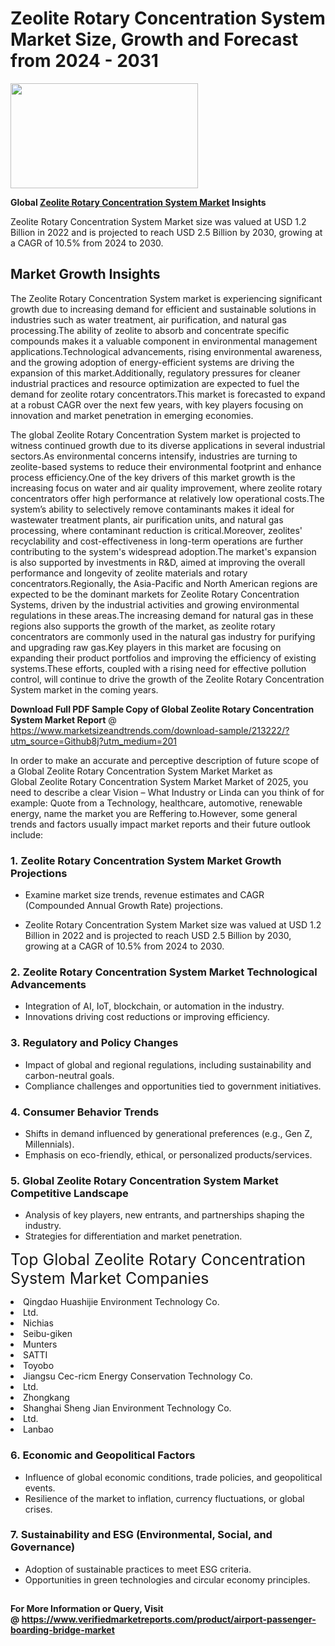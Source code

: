 <H1>Zeolite Rotary Concentration System Market Size, Growth and Forecast from 2024 - 2031</H1><img class="aligncenter size-medium wp-image-584254" src="https://thirdeyenews.in/wp-content/uploads/2024/09/Global-Market-Research-300x168.jpeg" alt="" width="300" height="168" /><p><strong>Global&nbsp;<a href="https://www.marketsizeandtrends.com/download-sample/213222/?utm_source=Github8j?utm_medium=201">Zeolite Rotary Concentration System Market</a> Insights</strong></p><p>Zeolite Rotary Concentration System Market size was valued at USD 1.2 Billion in 2022 and is projected to reach USD 2.5 Billion by 2030, growing at a CAGR of 10.5% from 2024 to 2030.</p><p><h2>Market Growth Insights</h2> <p>The Zeolite Rotary Concentration System market is experiencing significant growth due to increasing demand for efficient and sustainable solutions in industries such as water treatment, air purification, and natural gas processing.The ability of zeolite to absorb and concentrate specific compounds makes it a valuable component in environmental management applications.Technological advancements, rising environmental awareness, and the growing adoption of energy-efficient systems are driving the expansion of this market.Additionally, regulatory pressures for cleaner industrial practices and resource optimization are expected to fuel the demand for zeolite rotary concentrators.This market is forecasted to expand at a robust CAGR over the next few years, with key players focusing on innovation and market penetration in emerging economies.</p> <p>The global Zeolite Rotary Concentration System market is projected to witness continued growth due to its diverse applications in several industrial sectors.As environmental concerns intensify, industries are turning to zeolite-based systems to reduce their environmental footprint and enhance process efficiency.One of the key drivers of this market growth is the increasing focus on water and air quality improvement, where zeolite rotary concentrators offer high performance at relatively low operational costs.The system’s ability to selectively remove contaminants makes it ideal for wastewater treatment plants, air purification units, and natural gas processing, where contaminant reduction is critical.Moreover, zeolites' recyclability and cost-effectiveness in long-term operations are further contributing to the system's widespread adoption.The market's expansion is also supported by investments in R&D, aimed at improving the overall performance and longevity of zeolite materials and rotary concentrators.Regionally, the Asia-Pacific and North American regions are expected to be the dominant markets for Zeolite Rotary Concentration Systems, driven by the industrial activities and growing environmental regulations in these areas.The increasing demand for natural gas in these regions also supports the growth of the market, as zeolite rotary concentrators are commonly used in the natural gas industry for purifying and upgrading raw gas.Key players in this market are focusing on expanding their product portfolios and improving the efficiency of existing systems.These efforts, coupled with a rising need for effective pollution control, will continue to drive the growth of the Zeolite Rotary Concentration System market in the coming years.</p> <p><span class=""><strong>Download Full PDF Sample Copy of Global Zeolite Rotary Concentration System Market Report</strong> @ <a href="https://www.marketsizeandtrends.com/download-sample/213222/?utm_source=Github8j?utm_medium=201" target="_blank">https://www.marketsizeandtrends.com/download-sample/213222/?utm_source=Github8j?utm_medium=201</a></span></p><p>In order to make an accurate and perceptive description of future scope of a Global&nbsp;Zeolite Rotary Concentration System Market Market as Global&nbsp;Zeolite Rotary Concentration System Market Market of 2025, you need to describe a clear Vision &ndash; What Industry or Linda can you think of for example: Quote from a Technology, healthcare, automotive, renewable energy, name the market you are Reffering to.However, some general trends and factors usually impact market reports and their future outlook include:</p><h3>1.&nbsp;<strong>Zeolite Rotary Concentration System Market Growth Projections</strong></h3><ul><li>Examine market size trends, revenue estimates and CAGR (Compounded Annual Growth Rate) projections.</li><li><p>Zeolite Rotary Concentration System Market size was valued at USD 1.2 Billion in 2022 and is projected to reach USD 2.5 Billion by 2030, growing at a CAGR of 10.5% from 2024 to 2030.</p></li></ul><h3>2.&nbsp;<strong>Zeolite Rotary Concentration System Market Technological Advancements</strong></h3><ul><li>Integration of AI, IoT, blockchain, or automation in the industry.</li><li>Innovations driving cost reductions or improving efficiency.</li></ul><h3>3.&nbsp;<strong>Regulatory and Policy Changes</strong></h3><ul><li>Impact of global and regional regulations, including sustainability and carbon-neutral goals.</li><li>Compliance challenges and opportunities tied to government initiatives.</li></ul><h3>4.&nbsp;<strong>Consumer Behavior Trends</strong></h3><ul><li>Shifts in demand influenced by generational preferences (e.g., Gen Z, Millennials).</li><li>Emphasis on eco-friendly, ethical, or personalized products/services.</li></ul><h3>5.&nbsp;<strong>Global Zeolite Rotary Concentration System Market Competitive Landscape</strong></h3><ul><li>Analysis of key players, new entrants, and partnerships shaping the industry.</li><li>Strategies for differentiation and market penetration.</li></ul><p data-pm-slice="1 1 []"><span style="color: inherit; font-family: inherit; font-size: 25px;">Top Global Zeolite Rotary Concentration System Market Companies</span></p><div class="" data-test-id=""><p><li>Qingdao Huashijie Environment Technology Co.</li><li>Ltd.</li><li> Nichias</li><li> Seibu-giken</li><li> Munters</li><li> SATTI</li><li> Toyobo</li><li> Jiangsu Cec-ricm Energy Conservation Technology Co.</li><li> Ltd.</li><li> Zhongkang</li><li> Shanghai Sheng Jian Environment Technology Co.</li><li> Ltd.</li><li> Lanbao</li></p></div><h3>6.&nbsp;<strong>Economic and Geopolitical Factors</strong></h3><ul><li>Influence of global economic conditions, trade policies, and geopolitical events.</li><li>Resilience of the market to inflation, currency fluctuations, or global crises.</li></ul><h3>7.&nbsp;<strong>Sustainability and ESG (Environmental, Social, and Governance)</strong></h3><ul><li>Adoption of sustainable practices to meet ESG criteria.</li><li>Opportunities in green technologies and circular economy principles.</li></ul><h2><strong style="font-size: 14px;">For More Information or Query, Visit @&nbsp;</strong><a style="background-color: #ffffff; font-size: 14px;" href="https://www.marketsizeandtrends.com/report/zeolite-rotary-concentration-system-market/" target="_blank">https://www.verifiedmarketreports.com/product/airport-passenger-boarding-bridge-market</a></h2>